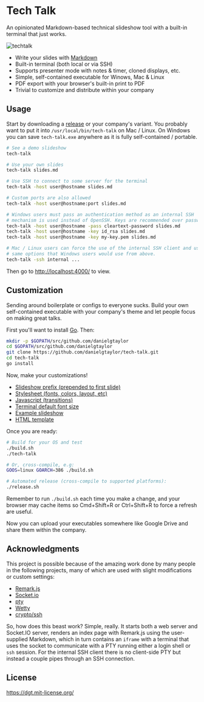 # Tech Talk

An opinionated Markdown-based technical slideshow tool with a built-in terminal that just works.

![techtalk](https://cloud.githubusercontent.com/assets/106826/22236695/229d6c66-e1bc-11e6-9bf2-5b8cfa500e91.gif)

- Write your slides with [Markdown](https://github.com/gnab/remark/wiki/Markdown)
- Built-in terminal (both local or via SSH)
- Supports presenter mode with notes & timer, cloned displays, etc.
- Simple, self-contained executable for Winows, Mac & Linux
- PDF export with your browser's built-in print to PDF
- Trivial to customize and distribute within your company

## Usage

Start by downloading a [release](https://github.com/danielgtaylor/tech-talk/releases) or your company's variant. You probably want to put it into `/usr/local/bin/tech-talk` on Mac / Linux. On Windows you can save `tech-talk.exe` anywhere as it is fully self-contained / portable.

```sh
# See a demo slideshow
tech-talk

# Use your own slides
tech-talk slides.md

# Use SSH to connect to some server for the terminal
tech-talk -host user@hostname slides.md

# Custom ports are also allowed
tech-talk -host user@hostname:port slides.md

# Windows users must pass an authentication method as an internal SSH
# mechanism is used instead of OpenSSH. Keys are recommended over passwords.
tech-talk -host user@hostname -pass cleartext-password slides.md
tech-talk -host user@hostname -key id_rsa slides.md
tech-talk -host user@hostname -key my-key.pem slides.md

# Mac / Linux users can force the use of the internal SSH client and use the
# same options that Windows users would use from above.
tech-talk -ssh internal ...
```

Then go to [http://localhost:4000/](http://localhost:4000/) to view.

## Customization

Sending around boilerplate or configs to everyone sucks. Build your own self-contained executable with your company's theme and let people focus on making great talks.

First you'll want to install [Go](https://golang.org/). Then:

```sh
mkdir -p $GOPATH/src/github.com/danielgtaylor
cd $GOPATH/src/github.com/danielgtaylor
git clone https://github.com/danielgtaylor/tech-talk.git
cd tech-talk
go install
```

Now, make your customizations!

- [Slideshow prefix (prepended to first slide)](https://github.com/danielgtaylor/tech-talk/tree/master/data/prefix.md)
- [Stylesheet (fonts, colors, layout, etc)](https://github.com/danielgtaylor/tech-talk/tree/master/www/style.css)
- [Javascript (transitions)](https://github.com/danielgtaylor/tech-talk/tree/master/www/script.js)
- [Terminal default font size](https://github.com/danielgtaylor/tech-talk/tree/master/www/wetty/wetty.js)
- [Example slideshow](https://github.com/danielgtaylor/tech-talk/tree/master/data/example.md)
- [HTML template](https://github.com/danielgtaylor/tech-talk/blob/master/data/index.template)

Once you are ready:

```sh
# Build for your OS and test
./build.sh
./tech-talk

# Or, cross-compile, e.g:
GOOS=linux GOARCH=386 ./build.sh

# Automated release (cross-compile to supported platforms):
./release.sh
```

Remember to run `./build.sh` each time you make a change, and your browser may cache items so Cmd+Shift+R or Ctrl+Shift+R to force a refresh are useful.

Now you can upload your executables somewhere like Google Drive and share them within the company.

## Acknowledgments

This project is possible because of the amazing work done by many people in the following projects, many of which are used with slight modifications or custom settings:

- [Remark.js](https://github.com/gnab/remark#remark)
- [Socket.io](https://github.com/googollee/go-socket.io)
- [pty](https://github.com/kr/pty)
- [Wetty](https://github.com/krishnasrinivas/wetty)
- [crypto/ssh](https://godoc.org/golang.org/x/crypto/ssh)

So, how does this beast work? Simple, really. It starts both a web server and Socket.IO server, renders an index page with Remark.js using the user-supplied Markdown, which in turn contains an `iframe` with a terminal that uses the socket to communicate with a PTY running either a login shell or `ssh` session. For the internal SSH client there is no client-side PTY but instead a couple pipes through an SSH connection.

## License

https://dgt.mit-license.org/
